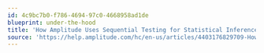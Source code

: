 ```yaml
---
id: 4c9bc7b0-f786-4694-97c0-4668958ad1de
blueprint: under-the-hood
title: 'How Amplitude Uses Sequential Testing for Statistical Inference'
source: 'https://help.amplitude.com/hc/en-us/articles/4403176829709-How-Amplitude-Experiment-uses-sequential-testing-for-statistical-inference'
---
```

